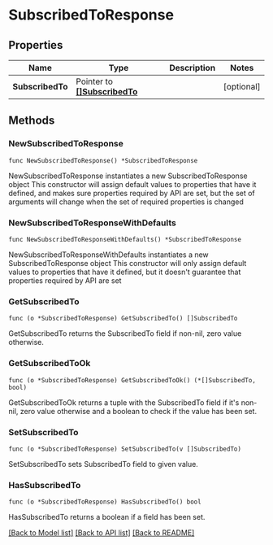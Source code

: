 # SubscribedToResponse

## Properties

Name | Type | Description | Notes
------------ | ------------- | ------------- | -------------
**SubscribedTo** | Pointer to [**[]SubscribedTo**](SubscribedTo.md) |  | [optional] 

## Methods

### NewSubscribedToResponse

`func NewSubscribedToResponse() *SubscribedToResponse`

NewSubscribedToResponse instantiates a new SubscribedToResponse object
This constructor will assign default values to properties that have it defined,
and makes sure properties required by API are set, but the set of arguments
will change when the set of required properties is changed

### NewSubscribedToResponseWithDefaults

`func NewSubscribedToResponseWithDefaults() *SubscribedToResponse`

NewSubscribedToResponseWithDefaults instantiates a new SubscribedToResponse object
This constructor will only assign default values to properties that have it defined,
but it doesn't guarantee that properties required by API are set

### GetSubscribedTo

`func (o *SubscribedToResponse) GetSubscribedTo() []SubscribedTo`

GetSubscribedTo returns the SubscribedTo field if non-nil, zero value otherwise.

### GetSubscribedToOk

`func (o *SubscribedToResponse) GetSubscribedToOk() (*[]SubscribedTo, bool)`

GetSubscribedToOk returns a tuple with the SubscribedTo field if it's non-nil, zero value otherwise
and a boolean to check if the value has been set.

### SetSubscribedTo

`func (o *SubscribedToResponse) SetSubscribedTo(v []SubscribedTo)`

SetSubscribedTo sets SubscribedTo field to given value.

### HasSubscribedTo

`func (o *SubscribedToResponse) HasSubscribedTo() bool`

HasSubscribedTo returns a boolean if a field has been set.


[[Back to Model list]](../README.md#documentation-for-models) [[Back to API list]](../README.md#documentation-for-api-endpoints) [[Back to README]](../README.md)


